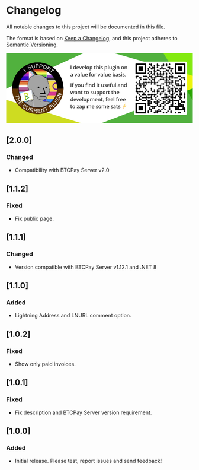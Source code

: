 # Changelog

All notable changes to this project will be documented in this file.

The format is based on [Keep a Changelog](https://keepachangelog.com/en/1.0.0/),
and this project adheres to [Semantic Versioning](https://semver.org/spec/v2.0.0.html).

[![Support this plugin](./docs/img/support.png)](lightning:LNURL1DP68GURN8GHJ7AMPD3KX2AR0VEEKZAR0WD5XJTNRDAKJ7TNHV4KXCTTTDEHHWM30D3H82UNVWQHKXUN0WAJX2ER9V9E8G6PN8QSKVTEZ)

## [2.0.0]

### Changed

- Compatibility with BTCPay Server v2.0

## [1.1.2]

### Fixed

- Fix public page.

## [1.1.1]

### Changed

- Version compatible with BTCPay Server v1.12.1 and .NET 8

## [1.1.0]

### Added

- Lightning Address and LNURL comment option.

## [1.0.2]

### Fixed

- Show only paid invoices.

## [1.0.1]

### Fixed

- Fix description and BTCPay Server version requirement.

## [1.0.0]

### Added

- Initial release. Please test, report issues and send feedback!
